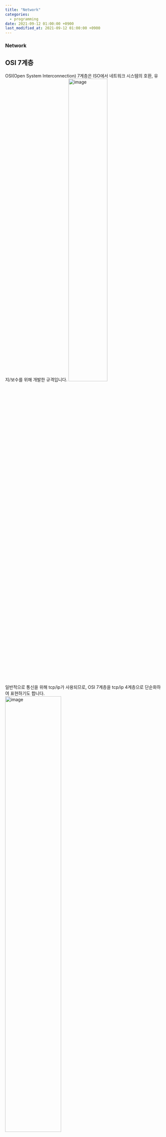```yaml
---
title: "Network"
categories: 
  - programming
date: 2021-09-12 01:00:00 +0900
last_modified_at: 2021-09-12 01:00:00 +0900
---
```


### Network

## OSI 7계층
OSI(Open System Interconnection) 7계층은 ISO에서 네트워크 시스템의 호환, 유지/보수를 위해 개발한 규격입니다.
<img src="/assets/images/osi7.jpg" alt="image" width="50%">  
일반적으로 통신을 위해 tcp/ip가 사용되므로, OSI 7계층을 tcp/ip 4계층으로 단순화하여 표현하기도 합니다.  
<img src="/assets/images/tcp-ip.jpg" alt="image" width="60%">  
OSI 7계층은 계층별로 필요한 정보를 헤더에 담아 붙이고 떼며, 이를 인캡슐레이션(encapsulation), 디캡슐레이션(decapsulation)이라 합니다.  
<img src="/assets/images/osi7-header.jpg" alt="image" width="80%">

### • 1계층 (물리 계층)
단말끼리 데이터를 전달할 수 있도록, 비트열 데이터를 전기신호로 변환하고 전송하는 계층입니다.
🔎 LAN 카드(Network Interface Controller)에서 전기신호로 변환합니다.  
**\- 장비**  
허브, 리피터, 케이블, 커넥터, 트랜시버, 탭  
🔎 전기신호 변환을 1계층에 둘지, 2계층에 둘지에 따라 LAN 카드의 계층을 정의할 수 있으며, 일반적으로 1계층에 두는 편입니다. 하지만 LAN 카드에서 MAC 주소가 할당되어 있으며 데이터의 MAC 주소를 검사하여 통과여부를 판단하므로 2계층 역할도 합니다. 따라서 LAN 카드는 1계층, 2계층에 중간에서 작동합니다.

### • 2계층 (데이터 링크 계층)
같은 네트워크에 있는 단말끼리 통신을 도와주는 계층입니다. 이때 일반적으로 이더넷 규칙을 기반으로 통신을 합니다. 허브 기반 통신에서 이더넷은 CSMA/CD(Carrier Sense Multiple Access with Collision Detection)를 통해 통신 충돌을 방지합니다. 2계층에서는 송신 단말 MAC 주소, 수신(목적) 단말 MAC 주소 헤더와 트레일러를 붙입니다.  
<img src="/assets/images/osi-2-layer.jpg" alt="image" width="60%">  
**\- 장비**  
스위치는 MAC 주소 테이블을 만들고, 이를 기반으로 2계층 Frame의 목적지(수신 단말) MAC 주소를 확인 후, 해당 MAC 주소에 데이터를 전송합니다.  
**\- ARP**  
ARP(Address Resolution Protocol)는 3계층 수신 단말의 IP 주소로부터 2계층 수신 단말의 MAC 주소를 알아내기 위한 프로토콜입니다.  
<img src="../assets/images/arp.jpg" alt="image" width="60%">  
통신 단계에서 수신단말의 MAC 주소를 모르기 때문에 2계층 캡슐화를 할 수 없습니다. 따라서 네트워크 전체에 ARP 프로토콜을 브로드캐스트하고 해당 IP주소를 가진 단말의 MAC 주소를 유니캐스트로 받습니다. 이를 통해 2계층 캡슐화를 진행할 수 있습니다. ARP는 2계층 통신(로컬 네트워크)과 3계층 통신(원격지 네트워크)에 따라 작동 방식이 다릅니다. ARP의 브로드캐스트는 같은 네트워크일때 가능한 통신 방식입니다. 따라서 다른 네트워크와 통신할때는 3계층 장비에 ARP 요청을 보내 MAC 주소를 받을 수 있습니다.  
🔎 로컬 통신에서 패킷은 목적지 IP 주소와 MAC 주소가 수신 단말이지만, 원격 통신에서의 패킷은 목적지 IP 주소는 수신 단말이며 MAC 주소는 3계층 장비입니다.

### • 3계층 (네트워크 계층)
다른 네트워크에 있는 단말끼리 통신을 도와주는 계층입니다. 이때 IP를 기반으로 통신을 합니다. 3계층에서는 송신 단말 IP 주소, 수신(목적) 단말 IP 주소 헤더를 붙입니다.  
<img src="/assets/images/osi-3-layer.jpg" alt="image" width="60%">  
**\- 장비**  
라우터는 라우팅 테이블을 기반으로 라우팅(Routing)과 포워딩(Fowarding)하여, 다른 네트워크끼리 연결해주는 장비입니다. 라우터는 3계층 장비이기에 2, 3계층을 확인합니다. 이때 2계층의 도착지 MAC 주소와 해당 라우터 MAC 주소를 비교하여 동일하다면 3계층의 도착지 IP 주소를 라우팅 테이블에서 탐색하여 경로를 지정합니다. 만일 해당 IP가 없다면, 스위치와 달리 라우터는 통신 과부하 방지를 위해 브로드캐스트하지 않고 패킷을 버리며 이를 브로드캐스트 컨트롤이라 합니다.  
🔎 다른 네트워크와 통신하기 위해 라우터 IP가 필요하며, 이를 기본 게이트웨이라고 합니다.  
🔎 라우터가 3계층을 확인하기위해 2계층을 제거하였기에, 도착지 MAC 주소를 도착지 IP 주소에 맞게 다시 설정하고, LAN 프로토콜에서 WAN 프로토콜로 2계층을 다시 만듭니다.  
🔎 라우터 - 단말까지의 경로를 찾는것이 아닌, 라우터 - 라우터까지의 경로를 찾는 것을 홉-바이-홉(Hop-by-Hop) 라우팅이라 합니다. 이때 다음 라우터를 넥스트홉(Next Hop)이라 합니다.  

### • 4계층 (전송 계층)
데이터 전달(통신)의 신뢰성(분할, 조립)을 보장하고, 올바른 애플리케이션(포트)에 찾아가도록 하는 계층입니다.
이때 tcp/udp를 사용합니다.  
**\- 장비**  
로드 밸런서, 방화벽

### • 5계층 (세션 계층)
애플리케이션 연결이 안정적으로 유지되도록 관리합니다.

### • 6계층 (표현 계층)
애플리케이션 및 시스템의 통신을 위해, 형식을 변환하는 계층입니다. 인코딩, 압축 등을 수행합니다.

### • 7계층 (응용 계층)
애플리케이션(응용프로그램) 레벨에서 데이터 해석 및 통신을 하기 위한 프로토콜을 정의하는 계층입니다.  
\- web: http  
\- email: smtp  
\- file: ftp  
\- dns: dns

## IP
IP(Internet Protocol)어떤 네트워크의 어떤 컴퓨터를 가리키는 주소입니다.
IPv4: 32bit의 ip 주소입니다.
IPv6: 128bit의 ip 주소입니다.

IP(IPv4)는 32bit의 이진법이지만, 편하게 읽기 위해 8bit인 octect(옥텟)단위로 표현합니다. 아래 ip 주소를 변환하면 192.168.1.0과 같습니다.
11000000|10101000|00000001|00001010

### • ip class
ip주소는 네트워크id와 호스트id로 이루어져 있으며, 32 bit를 어떻게 네트워크, 호스트로 나누는지에 따라 클래스를 분류할 수 있습니다.  
**\- A 클래스**  
대규모 네트워크 ip 주소입니다.  
네트워크 id: 00000001 ~ 01111111 (1 ~ 127)
|네트워크 id 8bit||호스트 id 24bit|  
**\- B 클래스**  
중형 네트워크 ip 주소입니다.  
네트워크 id: 10000000 00000000 ~ 10111111 11111111 (128.0 ~ 191.255)
|네트워크 id 16bit||호스트 id 16bit|  
**\- C 클래스**  
소형 네트워크 ip 주소입니다.  
네트워크 id: 11000000 00000000 00000000 ~ 11011111 11111111 11111111 (192.0.0 ~ 223.255.255)  
|네트워크 id 24bit||호스트 id 8bit|  
**\- D 클래스**  
멀티캐스트 ip 주소입니다.  
**\- E 클래스**  
연구소 ip 주소입니다.  

### • 네트워크 주소 / 브로드캐스트 주소
**\- 네트워크 주소**  
네트워크 주소란 네트워크를 대표하는 주소로, 호스트 id가 이진법으로 00000000, 십진법으로 0인 ip주소입니다.  
**\- 브로드캐스트 주소**  
브로드캐스트 주소란 네트워크 전체를 나타내는 주소로, 호스트 id가 이진법으로 11111111, 십진법으로 255인 ip주소입니다.

### • 서브넷
네트워크를 분할하는 것을 서브넷이라 합니다. 기존 ip주소는 네트워크 id, 호스트 id로 이루어져 있으며 호스트 id를 서브넷 id와 호스트 id로 나누어 서브넷을 합니다. 아래는 A 클래스를 호스트 id에서 4bit를 빌려 서브넷팅한 것을 보여줍니다.  
00000001(네트워크 id)|00000000|0000000|00000000(호스트 id)  
00000001|0000(네트워크 id)|0000|0000000|00000000(호스트 id)  
**\- 서브넷 마스크**  
서브넷팅된 ip 주소의 네트워크 id와 호스트 id를 식별하기 위해, 서브넷 마스크를 사용합니다.  
00000001|0000(네트워크 id)|0000|0000000|00000000(호스트 id)의 서브넷 마스크는 255.240.0.0이며 prefix표기법으로는 /12입니다.

## tcp / ip
### •tcp
tcp(Transmission Control Protoclo)는 3 way handshaking과 데이터가 정상적으로 전달되었는지 확인함으로써, 데이터의 신뢰성을 보장하는 연결형 통신 프로토콜입니다. TCP 헤더에는 송신 단말 port, 수신 단말 Port, 플래그, 윈도우 크기 등이 담겨 있습니다.  
**\- 3 way handshaking**  
데이터를 전송하기 전에, 먼저 단말끼리 연결을 해야하며 3단계로 이루어집니다.  
1\. 송신단말에서 수신단말에 연결요청(SYN)을 보냅니다.  
2\. 수신단말은 연결응답(ACK)과 연결요청(SYN)을 보냅니다.  
3\. 송신단말은 연결응답(ACK)을 보내고 연결이 이루어집니다.  
연결을 종료할때도 3단계를 거칩니다.  
1\. 송신단말에서 수신단말에 연결종료요청(FIN)을 보냅니다.  
2\. 수신단말은 연결종료응답(ACK)과 연결종료요청(FIN)을 보냅니다.  
3\. 송신단말은 연결종료응답(ACK)을 보내고 연결이 종료됩니다.  

**\- 일련번호(sequence number)/응답번호(acknowledgement number)**  
TCP는 데이터를 분할하여 보냅니다. 따라서 분할된 데이터에 식별자를 붙이며 이를 일련번호라고 합니다. 송신단말에서 데이터를 정상적으로 받았는지 수신단말에 응답번호를 보냅니다. 만일 수신단말이 데이터를 비정상적으로 받았다면 재전송 요청을 보내게 됩니다.

### •udp
tcp(User Datagram Protoclo)는 데이터를 빠르게 전달하기 위한 비연결형 통신 프로토콜입니다. UDP 헤더에는 송신 단말 port, 수신 단말 Port 등이 담겨있습니다.


### NAT/PAT

## http

## 방화벽

## proxy